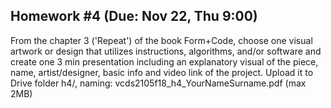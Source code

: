 
## Homework #4 (Due: Nov 22, Thu 9:00)

From the chapter 3 ('Repeat') of the book Form+Code, choose one visual artwork or design that utilizes instructions, 
algorithms, and/or software and create one 3 min presentation including an explanatory visual of the piece, name, 
artist/designer, basic info and video link of the project. Upload it to Drive folder h4/, 
naming: vcds2105f18_h4_YourNameSurname.pdf (max 2MB)
